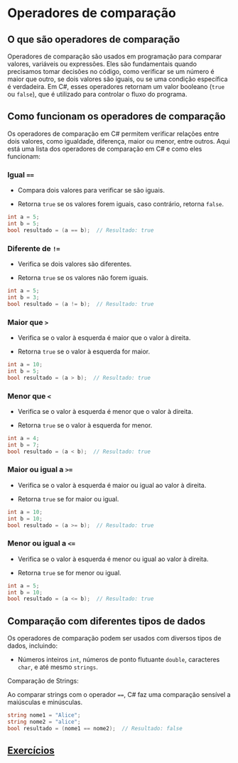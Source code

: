 # Operadores de comparação

## O que são operadores de comparação

Operadores de comparação são usados em programação para comparar valores, variáveis ou expressões. Eles são fundamentais quando precisamos tomar decisões no código, como verificar se um número é maior que outro, se dois valores são iguais, ou se uma condição específica é verdadeira. Em C#, esses operadores retornam um valor booleano (`true` ou `false`), que é utilizado para controlar o fluxo do programa.

## Como funcionam os operadores de comparação

Os operadores de comparação em C# permitem verificar relações entre dois valores, como igualdade, diferença, maior ou menor, entre outros. Aqui está uma lista dos operadores de comparação em C# e como eles funcionam:

### Igual `==`

- Compara dois valores para verificar se são iguais.

- Retorna `true` se os valores forem iguais, caso contrário, retorna `false`.

```csharp
int a = 5;
int b = 5;
bool resultado = (a == b);  // Resultado: true
```

### Diferente de `!=`

- Verifica se dois valores são diferentes.

- Retorna `true` se os valores não forem iguais.

```csharp
int a = 5;
int b = 3;
bool resultado = (a != b);  // Resultado: true
```

### Maior que `>`

- Verifica se o valor à esquerda é maior que o valor à direita.

- Retorna `true` se o valor à esquerda for maior.

```csharp
int a = 10;
int b = 5;
bool resultado = (a > b);  // Resultado: true
```

### Menor que `<`

- Verifica se o valor à esquerda é menor que o valor à direita.

- Retorna `true` se o valor à esquerda for menor.

```csharp
int a = 4;
int b = 7;
bool resultado = (a < b);  // Resultado: true
```

### Maior ou igual a `>=`

- Verifica se o valor à esquerda é maior ou igual ao valor à direita.

- Retorna `true` se for maior ou igual.

```csharp
int a = 10;
int b = 10;
bool resultado = (a >= b);  // Resultado: true
```

### Menor ou igual a `<=`

- Verifica se o valor à esquerda é menor ou igual ao valor à direita.

- Retorna `true` se for menor ou igual.

```csharp
int a = 5;
int b = 10;
bool resultado = (a <= b);  // Resultado: true
```

## Comparação com diferentes tipos de dados

Os operadores de comparação podem ser usados com diversos tipos de dados, incluindo:

- Números inteiros `int`, números de ponto flutuante `double`, caracteres `char`, e até mesmo `strings`.

Comparação de Strings:

Ao comparar strings com o operador `==`, C# faz uma comparação sensível a maiúsculas e minúsculas.

```csharp
string nome1 = "Alice";
string nome2 = "alice";
bool resultado = (nome1 == nome2);  // Resultado: false
```

## [Exercícios](02-exercicios.md)
